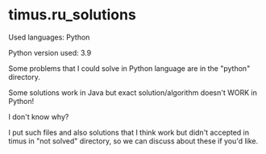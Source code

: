 # timus.ru_solutions

Used languages: Python

Python version used: 3.9

Some problems that I could solve in Python language are in the "python" directory.

Some solutions work in Java but exact solution/algorithm doesn't WORK in Python! 

I don't know why? 

I put such files and 
  also solutions that I think work but didn't accepted in timus
  in "not solved" directory, so we can discuss about these if you'd like.
